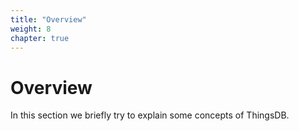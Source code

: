```yaml
---
title: "Overview"
weight: 8
chapter: true
---
```


# Overview

In this section we briefly try to explain some concepts of ThingsDB.
